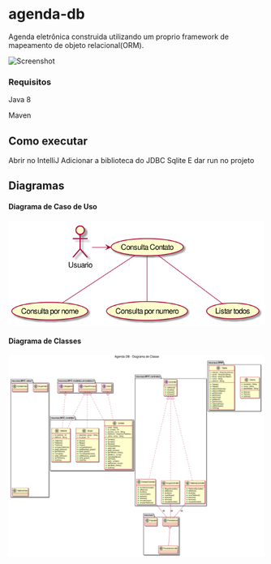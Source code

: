 # agenda-db

Agenda eletrônica construida utilizando um proprio framework de mapeamento de objeto relacional(ORM).

![Screenshot]()

### Requisitos
Java 8

Maven

## Como executar
Abrir no IntelliJ
Adicionar a biblioteca do JDBC Sqlite
E dar run no projeto

## Diagramas
#### Diagrama de Caso de Uso
![Diagrama Caso de uso](https://raw.githubusercontent.com/MatheusMuriel/nn-ORM/master/Diagramas/UseCaseDiagram.png)

#### Diagrama de Classes
![Diagrama de Classe](https://raw.githubusercontent.com/MatheusMuriel/nn-ORM/master/Diagramas/ClassDiagram.png)
